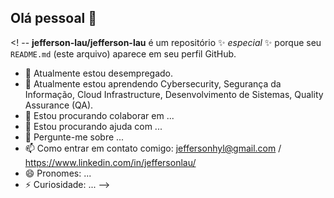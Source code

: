 ## Olá pessoal 👋

<! --
**jefferson-lau/jefferson-lau** é um repositório ✨ _especial_ ✨ porque seu `README.md` (este arquivo) aparece em seu perfil GitHub.


- 🔭 Atualmente estou desempregado.
- 🌱 Atualmente estou aprendendo Cybersecurity, Segurança da Informação, Cloud Infrastructure, Desenvolvimento de Sistemas, Quality Assurance (QA).
- 👯 Estou procurando colaborar em ...
- 🤔 Estou procurando ajuda com ...
- 💬 Pergunte-me sobre ...
- 📫 Como entrar em contato comigo: jeffersonhyl@gmail.com / https://www.linkedin.com/in/jeffersonlau/
- 😄 Pronomes: ...
- ⚡ Curiosidade: ...
-->


